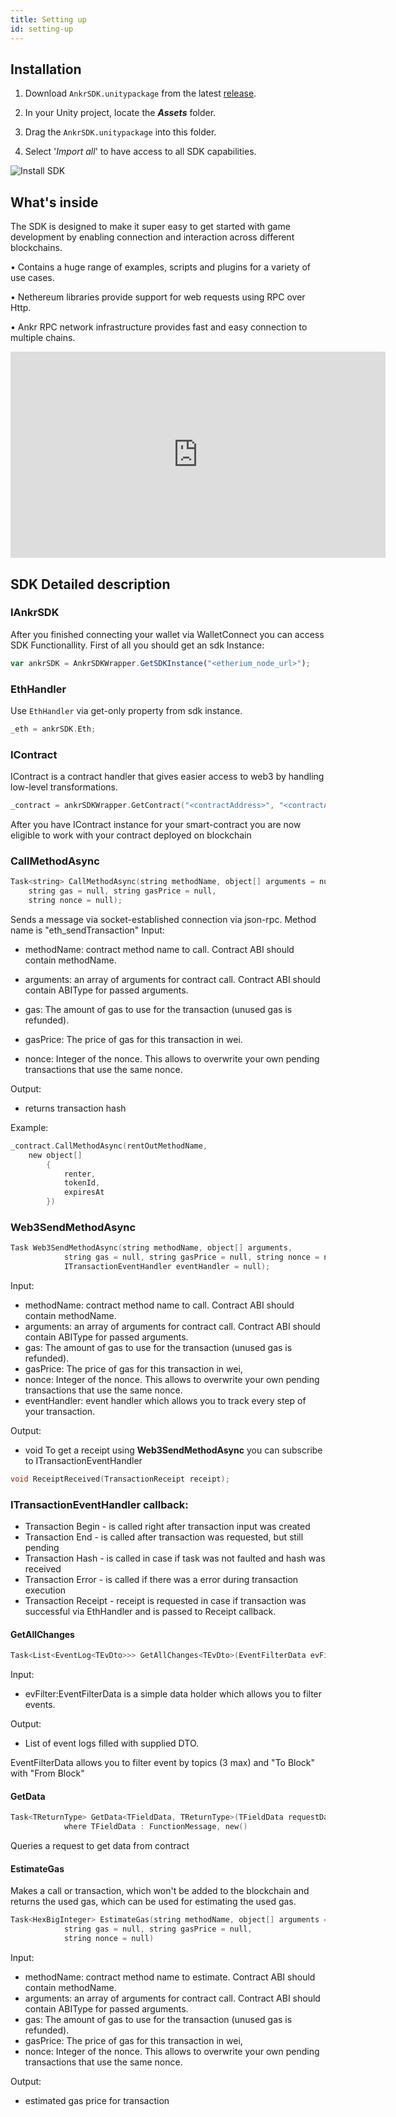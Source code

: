 ```yaml
---
title: Setting up
id: setting-up
---
```


## Installation

1. Download ```AnkrSDK.unitypackage``` from the latest [release](https://github.com/Ankr-network/game-unity-sdk/releases).

2. In your Unity project, locate the ***Assets*** folder. 

3. Drag the ```AnkrSDK.unitypackage``` into this folder.

4. Select '*Import all*' to have access to all SDK capabilities.

![Install SDK](@site/static/img/install-sdk.png)


## What's inside

The SDK is designed to make it super easy to get started with game development by enabling connection and interaction across different blockchains.

• Contains a huge range of examples, scripts and plugins for a variety of use cases.

• Nethereum libraries provide support for web requests using RPC over Http.

• Ankr RPC network infrastructure provides fast and easy connection to multiple chains.

<iframe width="600" height="330" src="https://www.youtube.com/embed/nuU-OvP1p1E" title="YouTube video player" frameborder="0" allow="accelerometer; autoplay; clipboard-write; encrypted-media; gyroscope; picture-in-picture" allowfullscreen></iframe>

## SDK Detailed description

### IAnkrSDK
After you finished connecting your wallet via WalletConnect you can access SDK Functionallity. First of all you should get an sdk Instance:

```js
var ankrSDK = AnkrSDKWrapper.GetSDKInstance("<etherium_node_url>");
```

### EthHandler
Use ```EthHandler``` via get-only property from sdk instance.

```c
_eth = ankrSDK.Eth;
```

### IContract
IContract is a contract handler that gives easier access to web3 by handling low-level transformations.

```c
_contract = ankrSDKWrapper.GetContract("<contractAddress>", "<contractABI>");
```

After you have IContract instance for your smart-contract you are now eligible to work with your contract deployed on blockchain

### CallMethodAsync

```c
Task<string> CallMethodAsync(string methodName, object[] arguments = null,
    string gas = null, string gasPrice = null,
    string nonce = null);
```

Sends a message via socket-established connection via json-rpc. Method name is "eth_sendTransaction" Input:

* methodName: contract method name to call. Contract ABI should contain methodName.

* arguments: an array of arguments for contract call. Contract ABI should contain ABIType for passed arguments.

* gas: The amount of gas to use for the transaction (unused gas is refunded).

* gasPrice: The price of gas for this transaction in wei.

* nonce: Integer of the nonce. This allows to overwrite your own pending transactions that use the same nonce.

Output:

* returns transaction hash

Example:

```c
_contract.CallMethodAsync(rentOutMethodName, 
    new object[]
        {
            renter,
            tokenId,
            expiresAt
        })
```

### Web3SendMethodAsync

```c
Task Web3SendMethodAsync(string methodName, object[] arguments,
			string gas = null, string gasPrice = null, string nonce = null,
			ITransactionEventHandler eventHandler = null);
```

Input:

* methodName: contract method name to call. Contract ABI should contain methodName.
* arguments: an array of arguments for contract call. Contract ABI should contain ABIType for passed arguments.
* gas: The amount of gas to use for the transaction (unused gas is refunded).
* gasPrice: The price of gas for this transaction in wei,
* nonce: Integer of the nonce. This allows to overwrite your own pending transactions that use the same nonce.
* eventHandler: event handler which allows you to track every step of your transaction.

Output:

* void
To get a receipt using **Web3SendMethodAsync** you can subscribe to ITransactionEventHandler

```c
void ReceiptReceived(TransactionReceipt receipt);
```

### ITransactionEventHandler callback:

* Transaction Begin - is called right after transaction input was created
* Transaction End - is called after transaction was requested, but still pending
* Transaction Hash - is called in case if task was not faulted and hash was received
* Transaction Error - is called if there was a error during transaction execution
* Transaction Receipt - receipt is requested in case if transaction was successful via EthHandler and is passed to Receipt callback.

#### GetAllChanges

```c
Task<List<EventLog<TEvDto>>> GetAllChanges<TEvDto>(EventFilterData evFilter) where TEvDto : IEventDTO, new()
```

Input:

* evFilter:EventFilterData is a simple data holder which allows you to filter events. 

Output:
* List of event logs filled with supplied DTO.

EventFilterData allows you to filter event by topics (3 max) and "To Block" with "From Block"

#### GetData

```c
Task<TReturnType> GetData<TFieldData, TReturnType>(TFieldData requestData = null)
            where TFieldData : FunctionMessage, new()
```

Queries a request to get data from contract

#### EstimateGas

Makes a call or transaction, which won't be added to the blockchain and returns the used gas, which can be used for estimating the used gas.

```c
Task<HexBigInteger> EstimateGas(string methodName, object[] arguments = null,
			string gas = null, string gasPrice = null,
			string nonce = null)
```

Input:

* methodName: contract method name to estimate. Contract ABI should contain methodName.
* arguments: an array of arguments for contract call. Contract ABI should contain ABIType for passed arguments.
* gas: The amount of gas to use for the transaction (unused gas is refunded).
* gasPrice: The price of gas for this transaction in wei,
* nonce: Integer of the nonce. This allows to overwrite your own pending transactions that use the same nonce.

Output:

* estimated gas price for transaction
